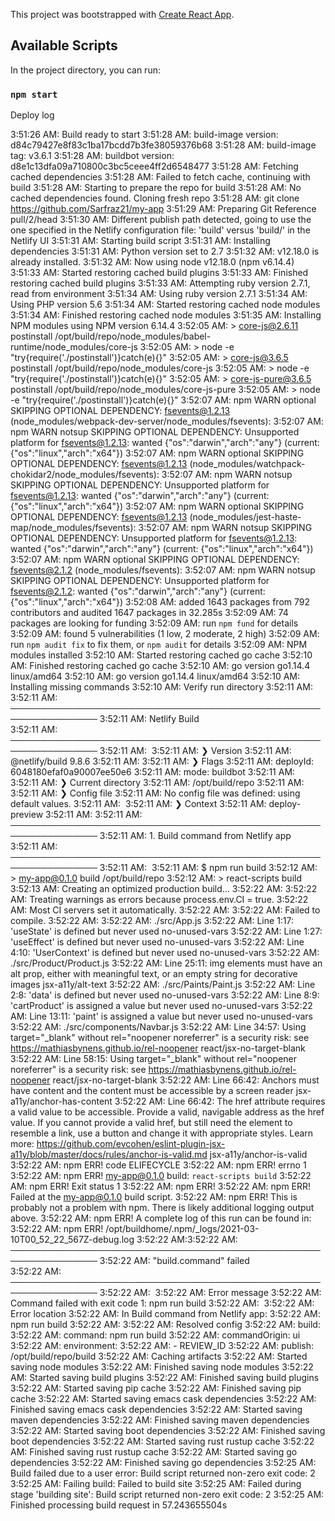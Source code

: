 This project was bootstrapped with [Create React App](https://github.com/facebook/create-react-app).

## Available Scripts

In the project directory, you can run:

### `npm start`
Deploy log



3:51:26 AM: Build ready to start
3:51:28 AM: build-image version: d84c79427e8f83c1ba17bcdd7b3fe38059376b68
3:51:28 AM: build-image tag: v3.6.1
3:51:28 AM: buildbot version: d8e1c13dfa09a710800c3bc5ceee4ff2d6548477
3:51:28 AM: Fetching cached dependencies
3:51:28 AM: Failed to fetch cache, continuing with build
3:51:28 AM: Starting to prepare the repo for build
3:51:28 AM: No cached dependencies found. Cloning fresh repo
3:51:28 AM: git clone https://github.com/Sarfraz21/my-app
3:51:29 AM: Preparing Git Reference pull/2/head
3:51:30 AM: Different publish path detected, going to use the one specified in the Netlify configuration file: 'build' versus 'build/' in the Netlify UI
3:51:31 AM: Starting build script
3:51:31 AM: Installing dependencies
3:51:31 AM: Python version set to 2.7
3:51:32 AM: v12.18.0 is already installed.
3:51:32 AM: Now using node v12.18.0 (npm v6.14.4)
3:51:33 AM: Started restoring cached build plugins
3:51:33 AM: Finished restoring cached build plugins
3:51:33 AM: Attempting ruby version 2.7.1, read from environment
3:51:34 AM: Using ruby version 2.7.1
3:51:34 AM: Using PHP version 5.6
3:51:34 AM: Started restoring cached node modules
3:51:34 AM: Finished restoring cached node modules
3:51:35 AM: Installing NPM modules using NPM version 6.14.4
3:52:05 AM: > core-js@2.6.11 postinstall /opt/build/repo/node_modules/babel-runtime/node_modules/core-js
3:52:05 AM: > node -e "try{require('./postinstall')}catch(e){}"
3:52:05 AM: > core-js@3.6.5 postinstall /opt/build/repo/node_modules/core-js
3:52:05 AM: > node -e "try{require('./postinstall')}catch(e){}"
3:52:05 AM: > core-js-pure@3.6.5 postinstall /opt/build/repo/node_modules/core-js-pure
3:52:05 AM: > node -e "try{require('./postinstall')}catch(e){}"
3:52:07 AM: npm WARN optional SKIPPING OPTIONAL DEPENDENCY: fsevents@1.2.13 (node_modules/webpack-dev-server/node_modules/fsevents):
3:52:07 AM: npm WARN notsup SKIPPING OPTIONAL DEPENDENCY: Unsupported platform for fsevents@1.2.13: wanted {"os":"darwin","arch":"any"} (current: {"os":"linux","arch":"x64"})
3:52:07 AM: npm WARN optional SKIPPING OPTIONAL DEPENDENCY: fsevents@1.2.13 (node_modules/watchpack-chokidar2/node_modules/fsevents):
3:52:07 AM: npm WARN notsup SKIPPING OPTIONAL DEPENDENCY: Unsupported platform for fsevents@1.2.13: wanted {"os":"darwin","arch":"any"} (current: {"os":"linux","arch":"x64"})
3:52:07 AM: npm WARN optional SKIPPING OPTIONAL DEPENDENCY: fsevents@1.2.13 (node_modules/jest-haste-map/node_modules/fsevents):
3:52:07 AM: npm WARN notsup SKIPPING OPTIONAL DEPENDENCY: Unsupported platform for fsevents@1.2.13: wanted {"os":"darwin","arch":"any"} (current: {"os":"linux","arch":"x64"})
3:52:07 AM: npm WARN optional SKIPPING OPTIONAL DEPENDENCY: fsevents@2.1.2 (node_modules/fsevents):
3:52:07 AM: npm WARN notsup SKIPPING OPTIONAL DEPENDENCY: Unsupported platform for fsevents@2.1.2: wanted {"os":"darwin","arch":"any"} (current: {"os":"linux","arch":"x64"})
3:52:08 AM: added 1643 packages from 792 contributors and audited 1647 packages in 32.285s
3:52:09 AM: 74 packages are looking for funding
3:52:09 AM:   run `npm fund` for details
3:52:09 AM: found 5 vulnerabilities (1 low, 2 moderate, 2 high)
3:52:09 AM:   run `npm audit fix` to fix them, or `npm audit` for details
3:52:09 AM: NPM modules installed
3:52:10 AM: Started restoring cached go cache
3:52:10 AM: Finished restoring cached go cache
3:52:10 AM: go version go1.14.4 linux/amd64
3:52:10 AM: go version go1.14.4 linux/amd64
3:52:10 AM: Installing missing commands
3:52:10 AM: Verify run directory
3:52:11 AM: ​
3:52:11 AM: ────────────────────────────────────────────────────────────────
3:52:11 AM:   Netlify Build                                                 
3:52:11 AM: ────────────────────────────────────────────────────────────────
3:52:11 AM: ​
3:52:11 AM: ❯ Version
3:52:11 AM:   @netlify/build 9.8.6
3:52:11 AM: ​
3:52:11 AM: ❯ Flags
3:52:11 AM:   deployId: 6048180efaf0a90007ee50e6
3:52:11 AM:   mode: buildbot
3:52:11 AM: ​
3:52:11 AM: ❯ Current directory
3:52:11 AM:   /opt/build/repo
3:52:11 AM: ​
3:52:11 AM: ❯ Config file
3:52:11 AM:   No config file was defined: using default values.
3:52:11 AM: ​
3:52:11 AM: ❯ Context
3:52:11 AM:   deploy-preview
3:52:11 AM: ​
3:52:11 AM: ────────────────────────────────────────────────────────────────
3:52:11 AM:   1. Build command from Netlify app                             
3:52:11 AM: ────────────────────────────────────────────────────────────────
3:52:11 AM: ​
3:52:11 AM: $ npm run build
3:52:12 AM: > my-app@0.1.0 build /opt/build/repo
3:52:12 AM: > react-scripts build
3:52:13 AM: Creating an optimized production build...
3:52:22 AM: 
3:52:22 AM: Treating warnings as errors because process.env.CI = true.
3:52:22 AM: Most CI servers set it automatically.
3:52:22 AM: 
3:52:22 AM: Failed to compile.
3:52:22 AM: 
3:52:22 AM: ./src/App.js
3:52:22 AM:   Line 1:17:  'useState' is defined but never used     no-unused-vars
3:52:22 AM:   Line 1:27:  'useEffect' is defined but never used    no-unused-vars
3:52:22 AM:   Line 4:10:  'UserContext' is defined but never used  no-unused-vars
3:52:22 AM: ./src/Product/Product.js
3:52:22 AM:   Line 25:11:  img elements must have an alt prop, either with meaningful text, or an empty string for decorative images  jsx-a11y/alt-text
3:52:22 AM: ./src/Paints/Paint.js
3:52:22 AM:   Line 2:8:    'data' is defined but never used                  no-unused-vars
3:52:22 AM:   Line 8:9:    'cartProduct' is assigned a value but never used  no-unused-vars
3:52:22 AM:   Line 13:11:  'paint' is assigned a value but never used        no-unused-vars
3:52:22 AM: ./src/components/Navbar.js
3:52:22 AM:   Line 34:57:  Using target="_blank" without rel="noopener noreferrer" is a security risk: see https://mathiasbynens.github.io/rel-noopener                                                                                                                                                                                                                                      react/jsx-no-target-blank
3:52:22 AM:   Line 58:15:  Using target="_blank" without rel="noopener noreferrer" is a security risk: see https://mathiasbynens.github.io/rel-noopener                                                                                                                                                                                                                                      react/jsx-no-target-blank
3:52:22 AM:   Line 66:42:  Anchors must have content and the content must be accessible by a screen reader                                                                                                                                                                                                                                                                                   jsx-a11y/anchor-has-content
3:52:22 AM:   Line 66:42:  The href attribute requires a valid value to be accessible. Provide a valid, navigable address as the href value. If you cannot provide a valid href, but still need the element to resemble a link, use a button and change it with appropriate styles. Learn more: https://github.com/evcohen/eslint-plugin-jsx-a11y/blob/master/docs/rules/anchor-is-valid.md  jsx-a11y/anchor-is-valid
3:52:22 AM: npm ERR! code ELIFECYCLE
3:52:22 AM: npm ERR! errno 1
3:52:22 AM: npm ERR! my-app@0.1.0 build: `react-scripts build`
3:52:22 AM: npm ERR! Exit status 1
3:52:22 AM: npm ERR!
3:52:22 AM: npm ERR! Failed at the my-app@0.1.0 build script.
3:52:22 AM: npm ERR! This is probably not a problem with npm. There is likely additional logging output above.
3:52:22 AM: npm ERR! A complete log of this run can be found in:
3:52:22 AM: npm ERR!     /opt/buildhome/.npm/_logs/2021-03-10T00_52_22_567Z-debug.log
3:52:22 AM: ​
3:52:22 AM: ────────────────────────────────────────────────────────────────
3:52:22 AM:   "build.command" failed                                        
3:52:22 AM: ────────────────────────────────────────────────────────────────
3:52:22 AM: ​
3:52:22 AM:   Error message
3:52:22 AM:   Command failed with exit code 1: npm run build
3:52:22 AM: ​
3:52:22 AM:   Error location
3:52:22 AM:   In Build command from Netlify app:
3:52:22 AM:   npm run build
3:52:22 AM: ​
3:52:22 AM:   Resolved config
3:52:22 AM:   build:
3:52:22 AM:     command: npm run build
3:52:22 AM:     commandOrigin: ui
3:52:22 AM:     environment:
3:52:22 AM:       - REVIEW_ID
3:52:22 AM:     publish: /opt/build/repo/build
3:52:22 AM: Caching artifacts
3:52:22 AM: Started saving node modules
3:52:22 AM: Finished saving node modules
3:52:22 AM: Started saving build plugins
3:52:22 AM: Finished saving build plugins
3:52:22 AM: Started saving pip cache
3:52:22 AM: Finished saving pip cache
3:52:22 AM: Started saving emacs cask dependencies
3:52:22 AM: Finished saving emacs cask dependencies
3:52:22 AM: Started saving maven dependencies
3:52:22 AM: Finished saving maven dependencies
3:52:22 AM: Started saving boot dependencies
3:52:22 AM: Finished saving boot dependencies
3:52:22 AM: Started saving rust rustup cache
3:52:22 AM: Finished saving rust rustup cache
3:52:22 AM: Started saving go dependencies
3:52:22 AM: Finished saving go dependencies
3:52:25 AM: Build failed due to a user error: Build script returned non-zero exit code: 2
3:52:25 AM: Failing build: Failed to build site
3:52:25 AM: Failed during stage 'building site': Build script returned non-zero exit code: 2
3:52:25 AM: Finished processing build request in 57.243655504s
